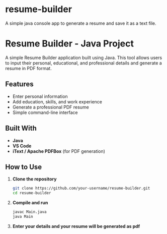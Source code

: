 # resume-builder
A simple java console app to generate a resume and save it as a text file.


#  Resume Builder - Java Project

A simple Resume Builder application built using Java. This tool allows users to input their personal, educational, and professional details and generate a resume in PDF format.

##  Features

- Enter personal information
- Add education, skills, and work experience
- Generate a professional PDF resume
- Simple command-line interface

##  Built With

- **Java**
- **VS Code**
- **iText / Apache PDFBox** (for PDF generation)

##  How to Use

1. **Clone the repository**
   ```bash
   git clone https://github.com/your-username/resume-builder.git
   cd resume-builder

2. **Compile and run**
   ```bash
   javac Main.java
   java Main

3. **Enter your details and your resume will be generated as pdf**   


